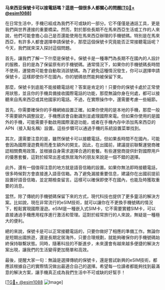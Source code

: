 **马来西亚保號卡可以接電話嗎？這是一個很多人都關心的問題[[TG💪+ @esim1088](https://t.me/s/esim1088)]**

在日常生活中，手機已經成為我們不可或缺的一部分。它不僅僅是通話工具，更是我們與世界連接的重要橋梁。然而，對於那些長期不在馬來西亞生活或工作的人來說，他們可能會擔心自己是否還能使用在馬來西亞辦理的手機號碼。特別是在馬來西亞，有許多人都會選擇申請保號卡，那麼這個保號卡究竟能否正常接聽電話呢？今天，我們就來深入探討這個問題。

首先，讓我們了解一下什麼是保號卡。保號卡是一種專門為長期不在國內的人設計的服務，目的是為了保留原有的手機號碼。通常情況下，如果你的手機號碼長時間不使用，運營商可能會自動取消該號碼。為了避免這種情況發生，你可以選擇申請保號卡，這樣即使你不在國內，你的號碼依然能夠被保留下來。

那麼，保號卡到底能不能接聽電話呢？答案是肯定的！只要你的保號卡處於正常使用狀態，並且你的手機具備接收國際電話的功能，那麼無論你身在何處，都可以接聽來自馬來西亞或其他國家的電話。不過，在實際操作中，還需要考慮一些細節。

首先，你需要確保你的手機網絡設置正確。如果你使用的是本地的手機，那麼一般不需要額外調整設定，手機應該會自動識別並處理國際來電。但如果你使用的是國外的手機，可能需要手動啟用國際漫遊功能，或者在手機內存中添加馬來西亞的APN（接入點名稱）設置。這些步驟可以通過手機的系統設置菜單找到。

其次，還需要注意的是，雖然保號卡可以接聽電話，但如果長時間不在國內，可能會因為國際漫遊費用而產生額外的開支。因此，在出國前，建議提前聯繫運營商確認相關費用政策，並根據自身需求選擇合適的套餐。有些運營商提供針對國際用戶的優惠套餐，這對於經常出差或旅居海外的朋友來說是一個不錯的選擇。

此外，還有一個值得注意的地方就是語音信箱的設置。如果你無法即時接聽電話，很多時候對方會直接進入語音信箱。為了避免漏接重要信息，建議你在出國前提前設置好語音信箱，並定期檢查留言。這樣可以確保即使不在國內，也能及時獲取重要的消息。

當然，除了傳統的手機號碼保留下來的方式，現代科技也提供了更多靈活的解決方案。比如說，現在非常流行的eSIM技術，就可以讓你在不更換手機號碼的情況下，輕鬆實現國際漫遊。eSIM是一種嵌入式SIM卡，它不需要實體SIM卡，可以直接通過手機應用程序進行激活和管理。這對於經常旅行的人來說，無疑是一種極大的便利。

總的來說，保號卡是可以正常接聽電話的，只要你做好了相應的準備工作。無論你是短期出國旅遊，還是長期定居海外，只要合理規劃，就能夠確保你的手機號碼始終保持聯繫狀態。同時，隨著科技的不斷進步，未來還會有越來越多便捷的解決方案出現，讓我們的生活變得更加簡單和高效。

最後，提醒大家一句：無論是選擇傳統的保號卡，還是嘗試新興的eSIM技術，都應該根據自己的實際情況做出最適合自己的選擇。希望每一位讀者都能夠找到最滿意的解決方案，讓手機真正成為我們生活中不可或缺的好幫手！

[[TG💪+ @esim1088](https://t.me/s/esim1088) ![Image](https://i.postimg.cc/4NQfJmqS/Snipaste-2025-05-13-00-14-12.png)]